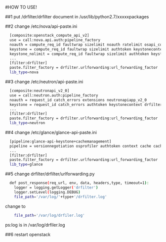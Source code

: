 #HOW TO USE!


##1 put /drfilter/drfilter document in /usr/lib/python2.7/xxxxxpackages

##2 change /etc/nova/api-paste.ini 
```BASH
  [composite:openstack_compute_api_v2]
  use = call:nova.api.auth:pipeline_factory
  noauth = compute_req_id faultwrap sizelimit noauth ratelimit osapi_compute_app_v2
  keystone = compute_req_id faultwrap sizelimit authtoken keystonecontext ratelimit osapi_compute_app_v2
  keystone_nolimit = compute_req_id faultwrap sizelimit authtoken keystonecontext drfilter osapi_compute_app_v2
  ...
  [filter:drfilter]
  paste.filter_factory = drfilter.urlforwarding:url_forwarding_factor
  lib_type=nova
```
##3 change /etc/neutron/api-paste.ini
```BASH
  [composite:neutronapi_v2_0]
  use = call:neutron.auth:pipeline_factory 
  noauth = request_id catch_errors extensions neutronapiapp_v2_0
  keystone = request_id catch_errors authtoken keystonecontext drfilter extensions neutronapiapp_v2_0
  ...
  [filter:drfilter]
  paste.filter_factory = drfilter.urlforwarding:url_forwarding_factor
  lib_type=neutron
```
##4 change /etc/glance/glance-api-paste.ini
```BASH
  [pipeline:glance-api-keystone+cachemanagement]
  pipeline = versionnegotiation osprofiler authtoken context cache cachemanage drfilter rootapp
  ...
  [filter:drfilter]
  paste.filter_factory = drfilter.urlforwarding:url_forwarding_factor
  lib_type=glance
```

##5 change drfilter/drfilter/urlforwarding.py
```BASH  
  def post_response(req_url, env, data, headers,type, timeout=1):
    logger = logging.getLogger('drfilter')
    logger.setLevel(logging.DEBUG)
    file_path='/var/log/'+type+'/drfilter.log'
```  
  change to 
```BASH  
    file_path='/var/log/drfiler.log'
```  
  ps:log is in /var/log/drfiler.log

##6  restart openstack
